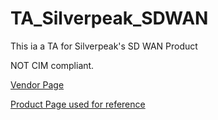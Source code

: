 # TA_Silverpeak_SDWAN
This ia a TA for Silverpeak's SD WAN Product 

NOT CIM compliant. 

[Vendor Page](https://www.silver-peak.com/)

[Product Page used for reference](https://www.silver-peak.com/sites/default/files/userdocs/command_line_interface_reference_guide.pdf)
